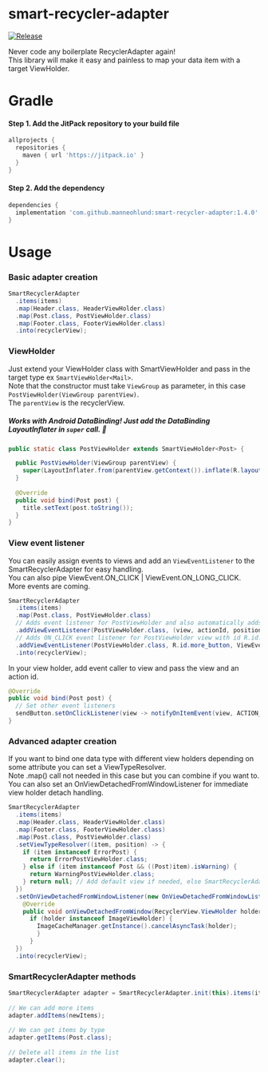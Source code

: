 # smart-recycler-adapter

[![Release](https://jitpack.io/v/manneohlund/smart-recycler-adapter.svg)](https://jitpack.io/#manneohlund/smart-recycler-adapter)

Never code any boilerplate RecyclerAdapter again!  
This library will make it easy and painless to map your data item with a target ViewHolder.  

# Gradle  
#### Step 1. Add the JitPack repository to your build file  
```groovy
allprojects {
  repositories {
    maven { url 'https://jitpack.io' }
  }
}  
```

#### Step 2. Add the dependency  
```groovy
dependencies {  
  implementation 'com.github.manneohlund:smart-recycler-adapter:1.4.0'
}
```

# Usage  
### Basic adapter creation  

```java
SmartRecyclerAdapter
  .items(items)
  .map(Header.class, HeaderViewHolder.class)
  .map(Post.class, PostViewHolder.class)
  .map(Footer.class, FooterViewHolder.class)
  .into(recyclerView);
 ```
  
### ViewHolder  

Just extend your ViewHolder class with SmartViewHolder and pass in the target type ex `SmartViewHolder<Mail>`.  
Note that the constructor must take `ViewGroup` as parameter, in this case `PostViewHolder(ViewGroup parentView)`.  
The `parentView` is the recyclerView.<br/>
##### Works with Android DataBinding! Just add the DataBinding LayoutInflater in `super` call. 🚀

```java
public static class PostViewHolder extends SmartViewHolder<Post> {

  public PostViewHolder(ViewGroup parentView) { 
    super(LayoutInflater.from(parentView.getContext()).inflate(R.layout.post_view, parentView, false)); 
  }
  
  @Override 
  public void bind(Post post) { 
    title.setText(post.toString()); 
  }
} 
```
  
### View event listener  
  
You can easily assign events to views and add an `ViewEventListener` to the SmartRecyclerAdapter for easy handling.<br/>
You can also pipe ViewEvent.ON_CLICK | ViewEvent.ON_LONG_CLICK.<br/>
More events are coming.

```java
SmartRecyclerAdapter
  .items(items)
  .map(Post.class, PostViewHolder.class)
  // Adds event listener for PostViewHolder and also automatically adds row item onClickListener on root view
  .addViewEventListener(PostViewHolder.class, (view, actionId, position) -> itemClick())
  // Adds ON_CLICK event listener for PostViewHolder view with id R.id.more_button 
  .addViewEventListener(PostViewHolder.class, R.id.more_button, ViewEvent.ON_CLICK, (view, actionId, position) -> openMore())
  .into(recyclerView);
```
 
In your view holder, add event caller to view and pass the view and an action id.  
  
```java
@Override
public void bind(Post post) {
  // Set other event listeners 
  sendButton.setOnClickListener(view -> notifyOnItemEvent(view, ACTION_SEND));
}
```
  
### Advanced adapter creation  
  
If you want to bind one data type with different view holders depending on some attribute you can set a ViewTypeResolver.  
Note .map() call not needed in this case but you can combine if you want to.  
You can also set an OnViewDetachedFromWindowListener for immediate view holder detach handling.  
  
```java
SmartRecyclerAdapter
  .items(items)
  .map(Header.class, HeaderViewHolder.class)
  .map(Footer.class, FooterViewHolder.class)
  .map(Post.class, PostViewHolder.class)
  .setViewTypeResolver((item, position) -> {
    if (item instanceof ErrorPost) { 
      return ErrorPostViewHolder.class;
    } else if (item instanceof Post && ((Post)item).isWarning) { 
      return WarningPostViewHolder.class; 
    } return null; // Add default view if needed, else SmartRecyclerAdapter will look at the base `.map` mapping
  })
  .setOnViewDetachedFromWindowListener(new OnViewDetachedFromWindowListener() { 
    @Override 
    public void onViewDetachedFromWindow(RecyclerView.ViewHolder holder) {
      if (holder instanceof ImageViewHolder) {
        ImageCacheManager.getInstance().cancelAsyncTask(holder); 
        }
      }
  })
  .into(recyclerView);
```
  
### SmartRecyclerAdapter methods  
  
```java
SmartRecyclerAdapter adapter = SmartRecyclerAdapter.init(this).items(items).map(Post.class, MainViewHolder.class).into(recyclerView);  
  
// We can add more items  
adapter.addItems(newItems);  
  
// We can get items by type  
adapter.getItems(Post.class);  
  
// Delete all items in the list  
adapter.clear();  
```
